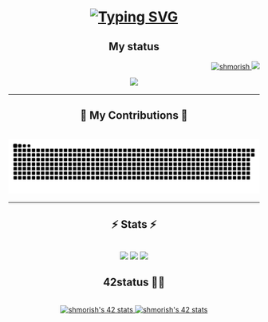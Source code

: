 <h1 align="center">
    <a href="https://git.io/typing-svg">
        <img src="https://readme-typing-svg.demolab.com?font=Inter&weight=500&size=35&duration=2000&pause=700&center=true&vCenter=true&random=false&width=800&height=60&lines=Hi%2C+There!+%F0%9F%91%8B+I'm+shmorish!;A+Student+%F0%9F%A7%91%E2%80%8D%F0%9F%8E%93+%26%26+Developer+from+Japan+%F0%9F%87%AF%F0%9F%87%B5" alt="Typing SVG" />
    </a>
</h1>
<h2 align="center">My status</h2>
<p align="right">
    <a href="https://github.com/shmorish">
        <img height="20" src="https://komarev.com/ghpvc/?username=shmorish" alt="shmorish">
    </a>
    <a href="https://github.com/shmorish">
        <img height="20" src="https://img.shields.io/github/followers/shmorish?label=follow&logo=github&style=flat">
    </a>
    </p>
    <p align="center">
        <img src="https://github-profile-trophy.vercel.app/?username=shmorish&rank=-C,-B" width="800px">
    </p>
<hr/>

<h2 align="center">🐍 My Contributions 🐍</h2>
<br>
<div align="center">
    <img alt="snake eating my contributions" src="https://raw.githubusercontent.com/shmorish/shmorish/output/github-contribution-grid-snake.svg" />
</div>
<hr/>

<h2 align="center">⚡ Stats ⚡</h2>
<br>
<div align="center">
    <img src="http://github-profile-summary-cards.vercel.app/api/cards/profile-details?username=shmorish&theme=nord_bright" width="800px">
    <img src="http://github-profile-summary-cards.vercel.app/api/cards/most-commit-language?username=shmorish&theme=nord_bright&exclude=shell,html" width="400px">
    <img src="http://github-profile-summary-cards.vercel.app/api/cards/productive-time?username=shmorish&theme=nord_bright&utcOffset=9" width="400px">
</div>
<h2 align="center">42status 👨‍💻</h2>
<br>
<div align="center">
    <a href="https://github.com/shmorish/42">
        <a href="https://github.com/shmorish/42">
            <img src="https://badge42.coday.fr/api/v2/clqkujml0115701p43p74bg3j/stats?cursusId=9&coalitionId=61" alt="shmorish's 42 stats" width="400px"/>
        </a>
    </a>
    <a href="https://github.com/shmorish/42">
        <a href="https://github.com/shmorish/42">
            <img src="https://badge42.coday.fr/api/v2/clqkujml0115701p43p74bg3j/stats?cursusId=21&coalitionId=310" alt="shmorish's 42 stats" width="400px"/>
        </a>
    </a>
</div>
